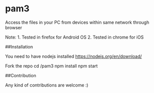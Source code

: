# pam3

Access the files in your PC from devices within same network through browser

Note:
     1. Tested in firefox for Android OS
     2. Tested in chrome for iOS

##Installation

You need to have nodejs installed https://nodejs.org/en/download/

Fork the repo 
cd /pam3
npm install
npm start

##Contribution

Any kind of contributions are welcome :)
